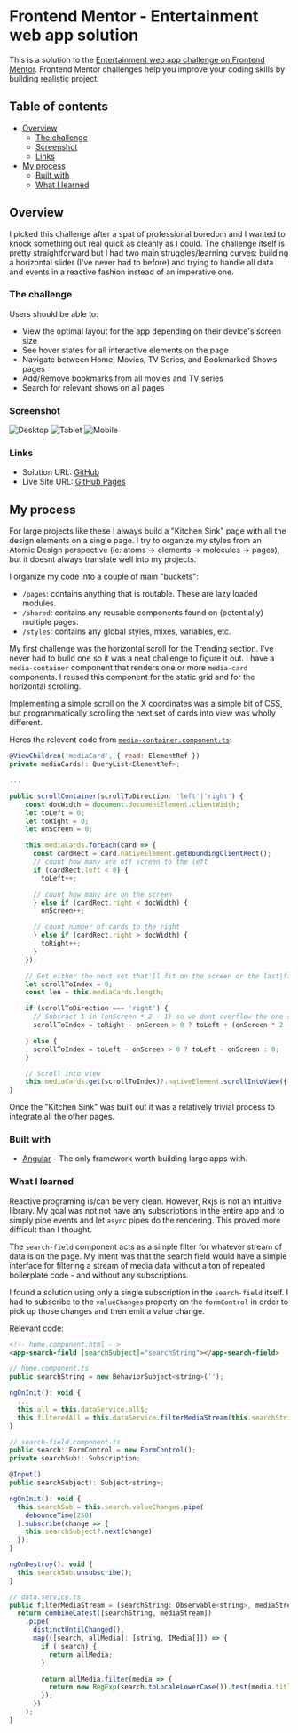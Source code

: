# Frontend Mentor - Entertainment web app solution

This is a solution to the [Entertainment web app challenge on Frontend Mentor](https://www.frontendmentor.io/challenges/entertainment-web-app-J-UhgAW1X). Frontend Mentor challenges help you improve your coding skills by building realistic project.

## Table of contents

- [Overview](#overview)
  - [The challenge](#the-challenge)
  - [Screenshot](#screenshot)
  - [Links](#links)
- [My process](#my-process)
  - [Built with](#built-with)
  - [What I learned](#what-i-learned)


## Overview

I picked this challenge after a spat of professional boredom and I wanted to knock something out real quick as cleanly as I could. The challenge itself is pretty straightforward but I had two main struggles/learning curves: building a horizontal slider (I've never had to before) and trying to handle all data and events in a reactive fashion instead of an imperative one.

### The challenge

Users should be able to:

- View the optimal layout for the app depending on their device's screen size
- See hover states for all interactive elements on the page
- Navigate between Home, Movies, TV Series, and Bookmarked Shows pages
- Add/Remove bookmarks from all movies and TV series
- Search for relevant shows on all pages

### Screenshot

![Desktop](./screenshots/desktop.png)
![Tablet](./screenshots/tablet.png)
![Mobile](./screenshots/mobile.png)

### Links

- Solution URL: [GitHub](https://github.com/JDillon522/frontendMentor-entertainment-app)
- Live Site URL: [GitHub Pages](https://github.com/JDillon522/frontendMentor-entertainment-app/deployments/activity_log?environment=github-pages)

## My process

For large projects like these I always build a "Kitchen Sink" page with all the design elements on a single page. I try to organize my styles from an Atomic Design perspective (ie: atoms -> elements -> molecules -> pages), but it doesnt always translate well into my projects.

I organize my code into a couple of main "buckets":

- `/pages`: contains anything that is routable. These are lazy loaded modules.
- `/shared`: contains any reusable components found on (potentially) multiple pages.
- `/styles`: contains any global styles, mixes, variables, etc.

My first challenge was the horizontal scroll for the Trending section. I've never had to build one so it was a neat challenge to figure it out. I have a `media-container` component that renders one or more `media-card` components. I reused this component for the static grid and for the horizontal scrolling.

Implementing a simple scroll on the X coordinates was a simple bit of CSS, but programmatically scrolling the next set of cards into view was wholly different.

Heres the relevent code from [`media-container.component.ts`](./src/app/shared/components/media-container/media-container.component.ts):

```javascript
@ViewChildren('mediaCard', { read: ElementRef })
private mediaCards!: QueryList<ElementRef>;

...

public scrollContainer(scrollToDirection: 'left'|'right') {
    const docWidth = document.documentElement.clientWidth;
    let toLeft = 0;
    let toRight = 0;
    let onScreen = 0;

    this.mediaCards.forEach(card => {
      const cardRect = card.nativeElement.getBoundingClientRect();
      // count how many are off screen to the left
      if (cardRect.left < 0) {
        toLeft++;

      // count how many are on the screen
      } else if (cardRect.right < docWidth) {
        onScreen++;

      // count number of cards to the right
      } else if (cardRect.right > docWidth) {
        toRight++;
      }
    });

    // Get either the next set that'll fit on the screen or the last|first one
    let scrollToIndex = 0;
    const len = this.mediaCards.length;

    if (scrollToDirection === 'right') {
      // Subtract 1 in (onScreen * 2 - 1) so we dont overflow the one slightly overflowing
      scrollToIndex = toRight - onScreen > 0 ? toLeft + (onScreen * 2 - 1) : len - 1;

    } else {
      scrollToIndex = toLeft - onScreen > 0 ? toLeft - onScreen : 0;
    }

    // Scroll into view
    this.mediaCards.get(scrollToIndex)?.nativeElement.scrollIntoView({ behavior: 'smooth', block: 'center' });
}
```

Once the "Kitchen Sink" was built out it was a relatively trivial process to integrate all the other pages.

### Built with

- [Angular](https://angular.io) - The only framework worth building large apps with.

### What I learned

Reactive programing is/can be very clean. However, Rxjs is not an intuitive library. My goal was not not have any subscriptions in the entire app and to simply pipe events and let `async` pipes do the rendering. This proved more difficult than I thought.

The `search-field` component acts as a simple filter for whatever stream of data is on the page. My intent was that the search field would have a simple interface for filtering a stream of media data without a ton of repeated boilerplate code - and without any subscriptions.

I found a solution using only a single subscription in the `search-field` itself. I had to subscribe to the `valueChanges` property on the `formControl` in order to pick up those changes and then emit a value change.

Relevant code:

```html
<!-- home.component.html -->
<app-search-field [searchSubject]="searchString"></app-search-field>
```

```javascript
// home.component.ts
public searchString = new BehaviorSubject<string>('');

ngOnInit(): void {
  ...
  this.all = this.dataService.all$;
  this.filteredAll = this.dataService.filterMediaStream(this.searchString, this.all);
}

// search-field.component.ts
public search: FormControl = new FormControl();
private searchSub!: Subscription;

@Input()
public searchSubject!: Subject<string>;

ngOnInit(): void {
  this.searchSub = this.search.valueChanges.pipe(
    debounceTime(250)
  ).subscribe(change => {
    this.searchSubject?.next(change)
  });
}

ngOnDestroy(): void {
  this.searchSub.unsubscribe();
}

// data.service.ts
public filterMediaStream = (searchString: Observable<string>, mediaStream: Observable<IMedia[]>) => {
  return combineLatest([searchString, mediaStream])
    .pipe(
      distinctUntilChanged(),
      map(([search, allMedia]: [string, IMedia[]]) => {
        if (!search) {
          return allMedia;
        }

        return allMedia.filter(media => {
          return new RegExp(search.toLocaleLowerCase()).test(media.title.toLocaleLowerCase())
        });
      })
    );
}
```
